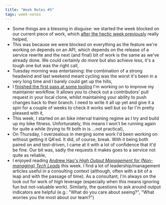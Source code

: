 ```yaml
---
title: "Week Notes #5"
tags: week-notes
---
```


* Some things are a blessing in disguise: we started the week blocked on our
  current piece of work, which [after the hectic week previously][1] really
  helped,
* This was because we were blocked on everything as the feature we're working
  on depends on an API, which depends on the release of a service rewrite and
  the next (and final) bit of work is the same as we've already done. We could
  certainly _do more_ but also achieve _less_, it's a tough one but was the
  right call,
* Tuesday morning was entertaining: the combination of a strong headwind and
  last weekend meant cycling was the worst it's been in a very long time and I
  barely could get up the hills,
* I [finished the first pass at some tooling][2] I'm working on to improve my
  maintainer workflow. It allows you to check out a contributors' pull request
  in your local clone, whilst maintaining your ability to push changes back to
  their branch. I need to write it all up yet and give it a spin for a couple
  of weeks to check it works well but so far I'm pretty pleased with it,
* This week, I started on an bike interval training regime as I try and build
  up my bike fitness. Unfortunately, this means I won't be running again for
  quite a while (trying to fit both in is …not practical),
* On Thursday, I overzealous in merging some work I'd been working on without
  getting it QA'ed. It did, of course, break. With it being both paired on and
  test-driven, I came at it with a lot of confidence that it'd be fine. Our
  bit was, sadly the requests it makes goes to a service not quite as reliable,
* I enjoyed reading
  [Andrew Hao's _High Output Management for (Non-managing) Tech Leads_][3] this
  week. I find a lot of leadership/management articles useful in a consulting
  context (although, often with a bit of a leap and with the passage of
  time). As a consultant, I'm always on the look out for work of high leverage
  (especially when this means ignoring fun but not-valuable work). Similarly,
  the questions to ask around output indicators are helpful (e.g.: "What do
  you care about seeing?", "What worries you the most about our team?")

[1]: https://nickcharlton.net/posts/week-notes-4.html
[2]: https://github.com/nickcharlton/dotfiles/pull/26
[3]: https://www.g9labs.com/2020/01/04/high-output-management-for-non-managing-tech-leads/
